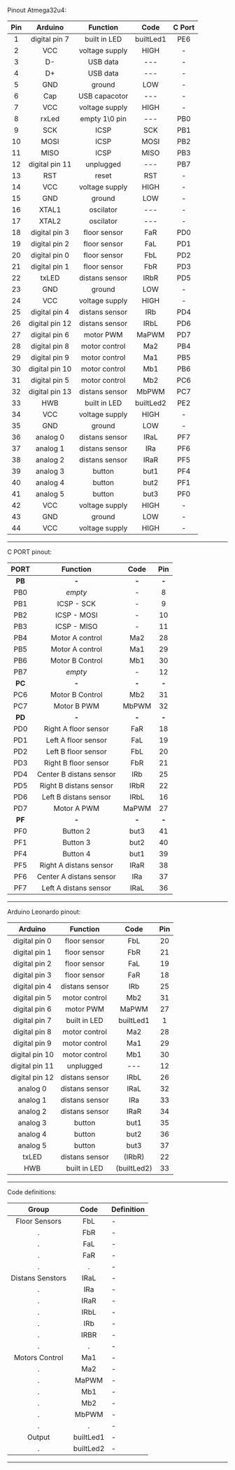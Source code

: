 Pinout Atmega32u4:

| **Pin** | **Arduino**    | **Function**   | **Code** |**C Port**|
| :------:|:-------------: | :-------------:|:--------:|:--------:|
|   1     | digital pin 7  | built in LED   | builtLed1|	PE6   |
|   2     | 	VCC 	   | voltage supply |   HIGH   |	 -    |
|   3     | D-             | USB data   	|   ---    |	 -    |
|   4     | D+             | USB data   	|   ---	   |	 -    |
|   5     | 	GND  	   | ground			| 	LOW	   |	 -    |
|   6     | 	Cap  	   | USB capacotor	| 	---	   |	 -    |
|   7     | 	VCC 	   | voltage supply |   HIGH   |	 -    |
|   8     | 	rxLed  	   | empty 1\0 pin	| 	---    |	PB0   |
|   9     | 	SCK  	   | ICSP			| 	SCK	   |	PB1   |
|   10    | 	MOSI 	   | ICSP		    | 	MOSI   |	PB2   |
|   11    | 	MISO 	   | ICSP		    | 	MISO   |	PB3   |
|   12    | digital pin 11 | unplugged	  	| 	---	   |	PB7   |
|   13    | 	RST	   	   | reset		    | 	RST    |	 -    |
|   14    | 	VCC 	   | voltage supply |   HIGH   |	 -    |
|   15    | 	GND  	   | ground			| 	LOW	   |	 -    |
|   16    | 	XTAL1 	   | oscilator		| 	---    |	 -    |
|   17    | 	XTAL2	   | oscilator		| 	---    |	 -    |
|   18    | digital pin 3  | floor sensor  	| 	FaR	   |	PD0   |
|   19    | digital pin 2  | floor sensor  	| 	FaL	   |	PD1   |
|   20    | digital pin 0  | floor sensor  	| 	FbL	   |	PD2   |
|   21    | digital pin 1  | floor sensor  	| 	FbR	   |	PD3   |
|   22    | 	txLED 	   | distans sensor	|   IRbR   |	PD5   |
|   23    | 	GND  	   | ground			| 	LOW	   |	 -    |
|   24    |		VCC 	   | voltage supply |   HIGH   |	 -    |
|   25    | digital pin 4  | distans sensor	| 	IRb    |	PD4   |
|   26    | digital pin 12 | distans sensor	| 	IRbL   |	PD6   |
|   27    | digital pin 6  | motor PWM   	| 	MaPWM  |	PD7   |
|   28    | digital pin 8  | motor control	| 	Ma2    |	PB4   |
|   29    | digital pin 9  | motor control	| 	Ma1    |	PB5   |
|   30    | digital pin 10 | motor control	| 	Mb1    |	PB6   |
|   31    | digital pin 5  | motor control	| 	Mb2    |	PC6   |
|   32    | digital pin 13 | distans sensor	| 	MbPWM  |	PC7   |
|   33    | 	HWB 	   | built in LED   | builtLed2| 	PE2   |
|   34    | 	VCC 	   | voltage supply |   HIGH   | 	 -    |
|   35    | 	GND  	   | ground			| 	LOW	   | 	 -    |
|   36    |    analog 0    | distans sensor | 	IRaL   | 	PF7   |
|   37    |    analog 1    | distans sensor	| 	IRa	   | 	PF6   |
|   38    |    analog 2    | distans sensor	| 	IRaR   | 	PF5   |
|   39    |    analog 3    | button      	| 	but1   | 	PF4   |
|   40    |    analog 4    | button      	| 	but2   | 	PF1   |
|   41    |    analog 5    | button      	| 	but3   | 	PF0   |
|   42    | 	VCC 	   | voltage supply |   HIGH   | 	 -    |
|   43    | 	GND  	   | ground			| 	LOW	   | 	 -    |
|   44    | 	VCC 	   | voltage supply |   HIGH   | 	 -    |
-------------------------------------------------------------------

C PORT pinout:

| **PORT**|**Function**    			   | **Code** | **Pin** |
|:-------:|:--------------------------:|:--------:|:-------:|
| **PB**  | **-** 		   			   |  **-**   | **-**   |
|	PB0   | *empty*		   			   |    -     |   8	 	|
|	PB1   |	ICSP - SCK	   			   |	-	  |   9     |
|	PB2   |	ICSP - MOSI	   			   |	-	  |   10    |
|	PB3   |	ICSP - MISO	   			   |	-	  |   11    |
|	PB4   |	Motor A control 		   |   Ma2	  |   28    |
|	PB5   |	Motor A control  		   |   Ma1	  |   29    |
|	PB6   |	Motor B Control 		   |   Mb1	  |   30    |
|	PB7   |	*empty*	   	   			   |	-	  |   12    |
| **PC**  | **-** 		   			   |  **-**   | **-**   |
|	PC6   | Motor B Control 		   |   Mb2	  |   31    |
|	PC7   | Motor B PWM    			   |   MbPWM  |   32    |
| **PD**  | **-** 		   			   |  **-**   | **-**   |
|   PD0   | Right A floor sensor 	   |   FaR	  |   18	|
|   PD1   | Left A floor sensor        |   FaL	  |   19	|
|   PD2   | Left B floor sensor 	   |   FbL	  |   20	|
|   PD3   | Right B floor sensor 	   |   FbR	  |   21	|
|   PD4   | Center B distans sensor    |   IRb	  |   25	|
|   PD5   | Right B distans sensor     |   IRbR	  |   22	|
|   PD6   | Left B distans sensor      |   IRbL	  |   16	|
|   PD7   | Motor A PWM    			   |   MaPWM  |   27	|
| **PF**  | **-** 		   			   |  **-**   | **-**   |
| 	PF0   | Button 2       		       |   but3   |   41    |
| 	PF1   | Button 3       			   |   but2   |   40    |
| 	PF4   | Button 4       			   |   but1   |   39    |
| 	PF5   | Right A distans sensor     |   IRaR   |   38    |
| 	PF6   | Center A distans sensor    |   IRa	  |   37    |
| 	PF7   | Left A distans sensor      |   IRaL   |   36    |
-------------------------------------------------------------


Arduino Leonardo pinout:

| **Arduino**    | **Function**     | **Code** | **Pin** |
|:-------------: | :---------------:|:--------:| :------:|
| digital pin 0  | floor sensor  	|   FbL	   |	20   |
| digital pin 1  | floor sensor     |   FbR	   |    21   |
| digital pin 2  | floor sensor  	|   FaL	   |	19	 |
| digital pin 3  | floor sensor  	|   FaR	   |	18	 |
| digital pin 4  | distans sensor	| 	IRb    |    25   |
| digital pin 5  | motor control	| 	Mb2    |	31   |
| digital pin 6  | motor PWM   		| 	MaPWM  |    27   |
| digital pin 7  | built in LED  	| builtLed1|    1    |
| digital pin 8  | motor control	| 	Ma2    |    28   |
| digital pin 9  | motor control	| 	Ma1    |    29   |
| digital pin 10 | motor control	| 	Mb1    |    30   |
| digital pin 11 | unplugged	  	| 	---	   |    12   |
| digital pin 12 | distans sensor	| 	IRbL   |    26   |
|    analog 0    | distans sensor   | 	IRaL   |    32   |
|    analog 1    | distans sensor	| 	IRa	   |    33   |
|    analog 2    | distans sensor	| 	IRaR   |    34   |
|    analog 3    | button  		 	| 	but1   |    35   |
|    analog 4    | button       	| 	but2   |    36   |
|    analog 5    | button 			| 	but3   |    37   |
| 	 txLED 	     | distans sensor	|  (IRbR)  |    22   | 
| 	   HWB 	     | built in LED     |(builtLed2)|   33   |  
----------------------------------------------------------

Code definitions:

| 	**Group** 	 | **Code** |          **Definition**     	    |
|:--------------:|:--------:|				-					|
| Floor Sensors	 |   FbL	|				-					|
|		.		 |   FbR	|				-					|
|		.		 |   FaL	|				-					|
| 		.		 |   FaR	|				-					|
| 		.		 | 	 .      |				-					|
|Distans Senstors| IRaL	    |				-					|
| 		.		 |  IRa     |				-					|
| 		.		 |  IRaR    |				-					|
| 		.		 |  IRbL	|				-					|
| 		.		 |  IRb     |				-					|
| 		.		 |  IRBR    |				-					|
| 		.		 | 	.       |				-					|
|Motors Control	 | 	Ma1     |				-					|
|		.		 | 	Ma2     |				-					|
|		.		 |	MaPWM   | 				-					|
|		.		 |	Mb1     |				-					|
|		.		 |	Mb2	    | 				-					|
|		.		 |	MbPWM   | 				-					|
|		.		 |	.	    |				-					|
|	Output 		 |builtLed1 |				-					|
|		.		 |builtLed2 |				-					|
-----------------------------------------------------------------











